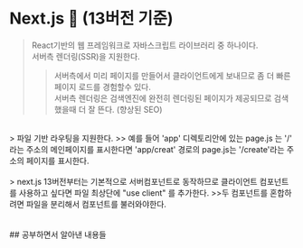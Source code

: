 # Next.js :green_book:   (13버전 기준)
> React기반의 웹 프레임워크로 자바스크립트 라이브러리 중 하나이다.<br>
> 서버측 렌더링(SSR)을 지원한다.
>> 서버측에서 미리 페이지를 만들어서 클라이언트에게 보내므로 좀 더 빠른 페이지 로드를 경험할수 있다.<br>
>> 서버측 렌더링은 검색엔진에 완전히 렌더링된 페이지가 제공되므로 검색했을때 더 잘 뜬다. (향상된 SEO)<br>
<br>
> 파일 기반 라우팅을 지원한다. 
>> 예를 들어 'app' 디렉토리안에 있는 page.js 는 '/' 라는 주소의 메인페이지를 표시한다면 'app/creat' 경로의 page.js는 '/create'라는 주소의 페이지를 표시한다.<br>
<br>
> next.js 13버전부터는 기본적으로 서버컴포넌트로 동작하므로 클라이언트 컴포넌트를 사용하고 싶다면 파일 최상단에 "use client" 를 추가한다. 
>>두 컴포넌트를 혼합하려면 파일을 분리해서 컴포넌트를 불러와야한다.<br>
<br>
<br>
## 공부하면서 알아낸 내용들
